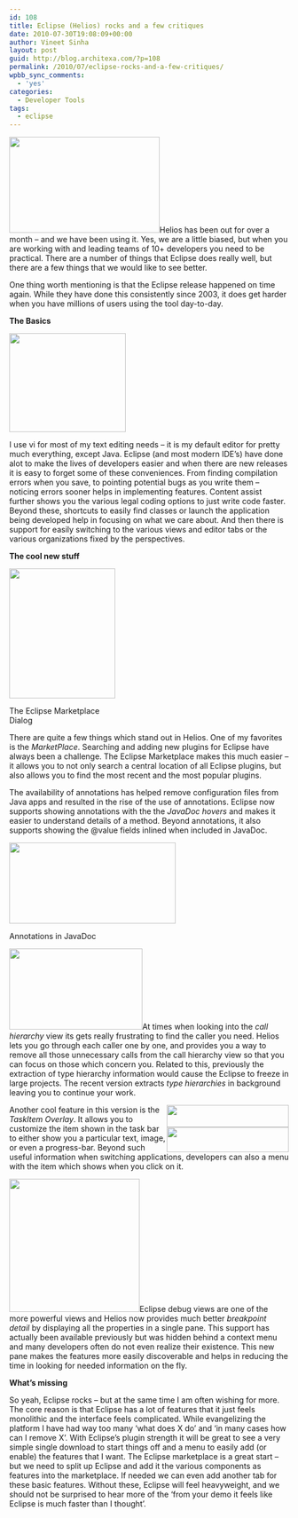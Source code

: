 ```yaml
---
id: 108
title: Eclipse (Helios) rocks and a few critiques
date: 2010-07-30T19:08:09+00:00
author: Vineet Sinha
layout: post
guid: http://blog.architexa.com/?p=108
permalink: /2010/07/eclipse-rocks-and-a-few-critiques/
wpbb_sync_comments:
  - 'yes'
categories:
  - Developer Tools
tags:
  - eclipse
---
```

<!--S-ButtonZ 1.1.5 Start-->

<div style="float: left; width: 42px; padding-right: 10px; margin: 0 -52px 0 0; position: relative; left: -62px; top: 8px">
</div>

<!--S-ButtonZ 1.1.5 End-->

[<img class="alignright size-full wp-image-109" title="logo-eclipse-helios" src="{{site.baseurl}}/assets/uploads/2010/07/logo-eclipse-helios.jpg" alt="" width="271" height="173" srcset="{{site.baseurl}}/assets/uploads/2010/07/logo-eclipse-helios.jpg 451w, {{site.baseurl}}/assets/uploads/2010/07/logo-eclipse-helios-300x191.jpg 300w" sizes="(max-width: 271px) 100vw, 271px" />]({{site.baseurl}}/assets/uploads/2010/07/logo-eclipse-helios.jpg)Helios has been out for over a month &#8211; and we have been using it. Yes, we are a little biased, but when you are working with and leading teams of 10+ developers you need to be practical. There are a number of things that Eclipse does really well, but there are a few things that we would like to see better.

<!--more-->

One thing worth mentioning is that the Eclipse release happened on time again. While they have done this consistently since 2003, it does get harder when you have millions of users using the tool day-to-day.

**The Basics**
  
[<img class="alignright size-medium wp-image-118" title="eclipse_autocomplete_10" src="{{site.baseurl}}/assets/uploads/2010/07/eclipse_autocomplete_10-300x254.png" alt="" width="210" height="178" srcset="{{site.baseurl}}/assets/uploads/2010/07/eclipse_autocomplete_10-300x254.png 300w, {{site.baseurl}}/assets/uploads/2010/07/eclipse_autocomplete_10.png 320w" sizes="(max-width: 210px) 100vw, 210px" />]({{site.baseurl}}/assets/uploads/2010/07/eclipse_autocomplete_10.png)
  
I use vi for most of my text editing needs &#8211; it is my default editor for pretty much everything, except Java. Eclipse (and most modern IDE&#8217;s) have done alot to make the lives of developers easier and when there are new releases it is easy to forget some of these conveniences. From finding compilation errors when you save, to pointing potential bugs as you write them &#8211; noticing errors sooner helps in implementing features. Content assist further shows you the various legal coding options to just write code faster. Beyond these, shortcuts to easily find classes or launch the application being developed help in focusing on what we care about. And then there is support for easily switching to the various views and editor tabs or the various organizations fixed by the perspectives.

**The cool new stuff**

<div id="attachment_115" style="width: 201px" class="wp-caption alignright">
  <a href="{{site.baseurl}}/assets/uploads/2010/07/mpc.png"><img class="size-medium wp-image-115" title="mpc" src="{{site.baseurl}}/assets/uploads/2010/07/mpc-245x300.png" alt="" width="191" height="234" srcset="{{site.baseurl}}/assets/uploads/2010/07/mpc-245x300.png 245w, {{site.baseurl}}/assets/uploads/2010/07/mpc.png 645w" sizes="(max-width: 191px) 100vw, 191px" /></a>
  
  <p class="wp-caption-text">
    The Eclipse Marketplace Dialog
  </p>
</div>

There are quite a few things which stand out in Helios. One of my favorites is the _MarketPlace_. Searching and adding new plugins for Eclipse have always been a challenge. The Eclipse Marketplace makes this much easier &#8211; it allows you to not only search a central location of all Eclipse plugins, but also allows you to find the most recent and the most popular plugins.

<p style="text-align: left;">
  The availability of annotations has helped remove configuration files from Java apps and resulted in the rise of the use of annotations. Eclipse now supports showing annotations with the the <em>JavaDoc hovers</em> and makes it easier to understand details of a method. Beyond annotations, it also supports showing the @value fields inlined when included in JavaDoc.
</p>

<div id="attachment_116" style="width: 310px" class="wp-caption aligncenter">
  <a href="{{site.baseurl}}/assets/uploads/2010/07/annotations-in-javadoc.png"><img class="size-medium wp-image-116" title="annotations-in-javadoc" src="{{site.baseurl}}/assets/uploads/2010/07/annotations-in-javadoc-300x146.png" alt="" width="300" height="146" srcset="{{site.baseurl}}/assets/uploads/2010/07/annotations-in-javadoc-300x146.png 300w, {{site.baseurl}}/assets/uploads/2010/07/annotations-in-javadoc.png 509w" sizes="(max-width: 300px) 100vw, 300px" /></a>
  
  <p class="wp-caption-text">
    Annotations in JavaDoc
  </p>
</div>

[<img class="alignright size-medium wp-image-110" title="remove-from-view-action" src="{{site.baseurl}}/assets/uploads/2010/07/remove-from-view-action-300x183.png" alt="" width="240" height="146" srcset="{{site.baseurl}}/assets/uploads/2010/07/remove-from-view-action-300x183.png 300w, {{site.baseurl}}/assets/uploads/2010/07/remove-from-view-action.png 421w" sizes="(max-width: 240px) 100vw, 240px" />]({{site.baseurl}}/assets/uploads/2010/07/remove-from-view-action.png)At times when looking into the _call hierarchy_ view its gets really frustrating to find the caller you need. Helios lets you go through each caller one by one, and provides you a way to remove all those unnecessary calls from the call hierarchy view so that you can focus on those which concern you. Related to this, previously the extraction of type hierarchy information would cause the Eclipse to freeze in large projects. The recent version extracts _type hierarchies_ in background leaving you to continue your work.

<div style="float: right;">
  <a href="{{site.baseurl}}/assets/uploads/2010/07/progress.png"><img class="alignright size-medium wp-image-114" title="progress" src="{{site.baseurl}}/assets/uploads/2010/07/progress-300x50.png" alt="" width="220" height="40" /></a><br /> <a href="{{site.baseurl}}/assets/uploads/2010/07/overlaytext.png"><img class="alignright size-medium wp-image-113" title="overlaytext" src="{{site.baseurl}}/assets/uploads/2010/07/overlaytext-300x75.png" alt="" width="220" height="45" /></a>
</div>

Another cool feature in this version is the _TaskItem Overlay_. It allows you to customize the item shown in the task bar to either show you a particular text, image, or even a progress-bar. Beyond such useful information when switching applications, developers can also a menu with the item which shows when you click on it.

[<img class="alignright size-medium wp-image-112" title="bp-details" src="{{site.baseurl}}/assets/uploads/2010/07/bp-details-294x300.png" alt="" width="235" height="240" srcset="{{site.baseurl}}/assets/uploads/2010/07/bp-details-294x300.png 294w, {{site.baseurl}}/assets/uploads/2010/07/bp-details.png 450w" sizes="(max-width: 235px) 100vw, 235px" />]({{site.baseurl}}/assets/uploads/2010/07/bp-details.png)Eclipse debug views are one of the more powerful views and Helios now provides much better _breakpoint detail_ by displaying all the properties in a single pane. This support has actually been available previously but was hidden behind a context menu and many developers often do not even realize their existence. This new pane makes the features more easily discoverable and helps in reducing the time in looking for needed information on the fly.

**What&#8217;s missing**
  
So yeah, Eclipse rocks &#8211; but at the same time I am often wishing for more. The core reason is that Eclipse has a lot of features that it just feels monolithic and the interface feels complicated. While evangelizing the platform I have had way too many &#8216;what does X do&#8217; and &#8216;in many cases how can I remove X&#8217;. With Eclipse&#8217;s plugin strength it will be great to see a very simple single download to start things off and a menu to easily add (or enable) the features that I want. The Eclipse marketplace is a great start &#8211; but we need to split up Eclipse and add it the various components as features into the marketplace. If needed we can even add another tab for these basic features. Without these, Eclipse will feel heavyweight, and we should not be surprised to hear more of the &#8216;from your demo it feels like Eclipse is much faster than I thought&#8217;.

<div style="clear:both;">
  &nbsp;
</div>